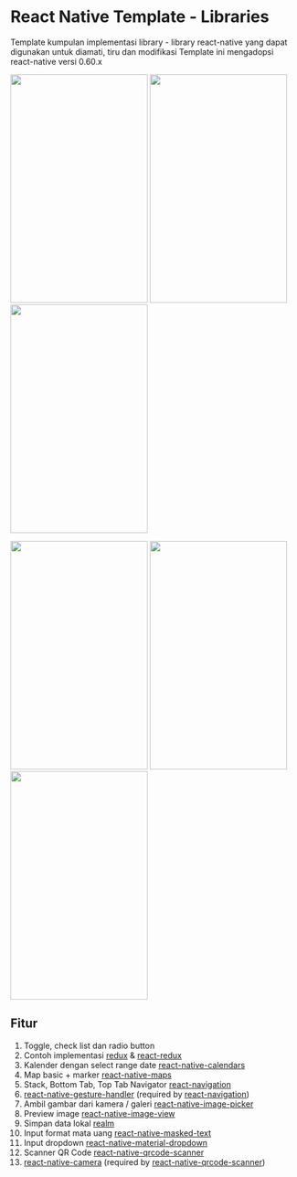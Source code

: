 # React Native Template - Libraries #

Template kumpulan implementasi library - library react-native yang dapat digunakan untuk diamati, tiru dan modifikasi
Template ini mengadopsi react-native versi 0.60.x

<img width="240" height="400" src="https://github.com/react-native-crocodic/react-native-template_libraries/blob/master/files/react-native-template_libraries/screenshots/1.png"> <img width="240" height="400" src="https://github.com/react-native-crocodic/react-native-template_libraries/blob/master/files/react-native-template_libraries/screenshots/2.png"> <img width="240" height="400" src="https://github.com/react-native-crocodic/react-native-template_libraries/blob/master/files/react-native-template_libraries/screenshots/3.png">

<img width="240" height="400" src="https://github.com/react-native-crocodic/react-native-template_libraries/blob/master/files/react-native-template_libraries/screenshots/4.png"> <img width="240" height="400" src="https://github.com/react-native-crocodic/react-native-template_libraries/blob/master/files/react-native-template_libraries/screenshots/5.png"> <img width="240" height="400" src="https://github.com/react-native-crocodic/react-native-template_libraries/blob/master/files/react-native-template_libraries/screenshots/6.png">

## Fitur ##

1.  Toggle, check list dan radio button
2.  Contoh implementasi [redux](https://github.com/reduxjs/redux) & [react-redux](https://github.com/reduxjs/react-redux)
3.  Kalender dengan select range date [react-native-calendars](https://github.com/wix/react-native-calendars)
4.  Map basic + marker [react-native-maps](https://github.com/react-native-community/react-native-maps)
5.  Stack, Bottom Tab, Top Tab Navigator [react-navigation](https://github.com/react-navigation/react-navigation)
6.  [react-native-gesture-handler](https://github.com/kmagiera/react-native-gesture-handler) (required by [react-navigation](https://github.com/react-navigation/react-navigation))
7.  Ambil gambar dari kamera / galeri [react-native-image-picker](https://github.com/react-native-community/react-native-image-picker)
8.  Preview image [react-native-image-view](https://github.com/antonKalinin/react-native-image-view)
9.  Simpan data lokal [realm](https://github.com/realm/realm-js)
10. Input format mata uang [react-native-masked-text](https://github.com/benhurott/react-native-masked-text)
11. Input dropdown [react-native-material-dropdown](https://github.com/n4kz/react-native-material-dropdown)
12. Scanner QR Code [react-native-qrcode-scanner](https://github.com/moaazsidat/react-native-qrcode-scanner)
13. [react-native-camera](https://github.com/react-native-community/react-native-camera) (required by [react-native-qrcode-scanner](https://github.com/moaazsidat/react-native-qrcode-scanner))
